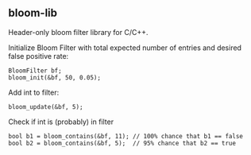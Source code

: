 ## bloom-lib
Header-only bloom filter library for C/C++.

Initialize Bloom Filter with total expected number of entries and desired false positive rate:

	BloomFilter bf;
	bloom_init(&bf, 50, 0.05);
	
Add int to filter:

	bloom_update(&bf, 5);
	
Check if int is (probably) in filter
	
	bool b1 = bloom_contains(&bf, 11); // 100% chance that b1 == false
	bool b2 = bloom_contains(&bf, 5);  // 95% chance that b2 == true

